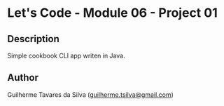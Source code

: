 # Let's Code - Module 06 - Project 01

## Description

Simple cookbook CLI app writen in Java.

## Author

Guilherme Tavares da Silva (<guilherme.tsilva@gmail.com>)
